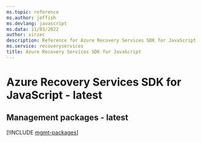 ```yaml
---
ms.topic: reference
ms.author: jeffish
ms.devlang: javascript
ms.data: 11/03/2022
author: xirzec
description: Reference for Azure Recovery Services SDK for JavaScript
ms.service: recoveryservices
title: Azure Recovery Services SDK for JavaScript
---
```

# Azure Recovery Services SDK for JavaScript - latest

## Management packages - latest
[!INCLUDE [mgmt-packages](recovery-services-mgmt-index.md)]